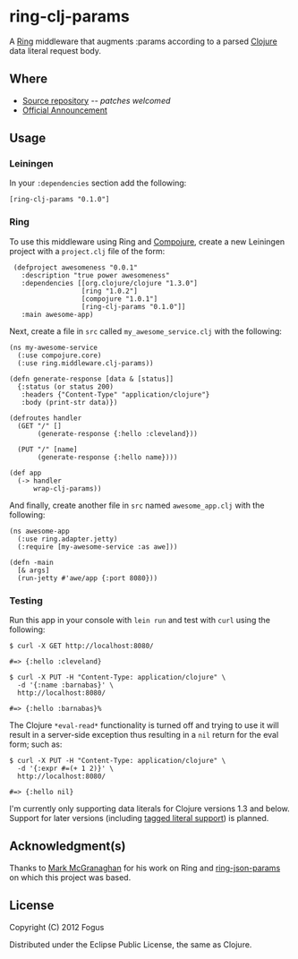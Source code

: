 # ring-clj-params

A [Ring](https://github.com/mmcgrana/ring) middleware that augments :params according to a parsed [Clojure](http://clojure.org) data literal request body.

## Where

  * [Source repository](https://github.com/fogus/ring-clj-params) *-- patches welcomed*
  * [Official Announcement](http://blog.fogus.me/2012/02/15/announcing-ring-clj-params/)

## Usage

### Leiningen

In your `:dependencies` section add the following:

    [ring-clj-params "0.1.0"]

### Ring

To use this middleware using Ring and [Compojure](https://github.com/weavejester/compojure), create a new Leiningen project with a `project.clj` file of the form:

	 (defproject awesomeness "0.0.1"
	   :description "true power awesomeness"
	   :dependencies [[org.clojure/clojure "1.3.0"]
	                  [ring "1.0.2"]
	                  [compojure "1.0.1"]
	                  [ring-clj-params "0.1.0"]]
	   :main awesome-app)

Next, create a file in `src` called `my_awesome_service.clj` with the following:

	(ns my-awesome-service
	  (:use compojure.core)
	  (:use ring.middleware.clj-params))

	(defn generate-response [data & [status]]
	  {:status (or status 200)
	   :headers {"Content-Type" "application/clojure"}
	   :body (print-str data)})
	  
	(defroutes handler
	  (GET "/" []
	       (generate-response {:hello :cleveland}))

	  (PUT "/" [name]
	       (generate-response {:hello name})))

	(def app
	  (-> handler
	      wrap-clj-params))

And finally, create another file in `src` named `awesome_app.clj` with the following:

	(ns awesome-app
	  (:use ring.adapter.jetty)
	  (:require [my-awesome-service :as awe]))

	(defn -main
	  [& args]
	  (run-jetty #'awe/app {:port 8080}))

### Testing

Run this app in your console with `lein run` and test with `curl` using the following:

    $ curl -X GET http://localhost:8080/
    
    #=> {:hello :cleveland}                               
    
    $ curl -X PUT -H "Content-Type: application/clojure" \ 
      -d '{:name :barnabas}' \
      http://localhost:8080/ 
    
    #=> {:hello :barnabas}%  

The Clojure `*eval-read*` functionality is turned off and trying to use it will result in a server-side exception thus resulting in a `nil` return for the eval form; such as:

    $ curl -X PUT -H "Content-Type: application/clojure" \ 
      -d '{:expr #=(+ 1 2)}' \
      http://localhost:8080/ 
    
    #=> {:hello nil}

I'm currently only supporting data literals for Clojure versions 1.3 and below.  Support for later versions (including [tagged literal support](http://dev.clojure.org/display/design/Tagged+Literals)) is planned.

## Acknowledgment(s)

Thanks to [Mark McGranaghan](http://markmcgranaghan.com/) for his work on Ring and [ring-json-params](https://github.com/mmcgrana/ring-json-params) on which this project was based.

## License

Copyright (C) 2012 Fogus

Distributed under the Eclipse Public License, the same as Clojure.
